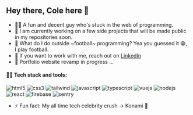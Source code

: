 ## Hey there, Cole here 👋

<!--
**colenocks/colenocks** is a ✨ _special_ ✨ repository because its `README.md` (this file) appears on your GitHub profile.
-->

- 🙋‍♂️ A fun and decent guy who's stuck in the web of programming. 
- 🔭 I am currently working on a few side projects that will be made public in my repositories soon.
- 💬 What do I do outside ~football~ programming? Yea you guessed it 😁, I play football.
- 👯 if you want to work with me, reach out on [LinkedIn](www.linkedin.com/in/coleman-enocks/) 
- 🚧 Portfolio website revamp in progress ...

#### 👨‍💻 Tech stack and tools:

![html5](https://github.com/colenocks/colenocks/assets/44965213/4e1b739c-6f31-4cc0-89a7-bb4ea5522267)
![css3](https://github.com/colenocks/colenocks/assets/44965213/3d4af8c8-16b2-44c9-a268-d5c3ae87992c)
![tailwind](https://github.com/colenocks/colenocks/assets/44965213/d40afcd3-0ee1-4d5f-864e-09d9930e61d7)
![javascript](https://github.com/colenocks/colenocks/assets/44965213/c0df3823-f907-4dd7-a1fc-fe3b828b891f)
![typescript](https://github.com/colenocks/colenocks/assets/44965213/a98dddfa-f642-434f-bfa5-945d67c5811c)
![vuejs](https://github.com/colenocks/colenocks/assets/44965213/29b5cf39-4f51-4860-a913-9535325217d5)
![nodejs](https://github.com/colenocks/colenocks/assets/44965213/644889c0-3fdb-4ca2-95f1-8e8515ce1ec6)
![react](https://github.com/colenocks/colenocks/assets/44965213/3fabfc48-8f3f-488c-9c75-3317836099ee)
![firebase](https://github.com/colenocks/colenocks/assets/44965213/7538dd8c-1952-46b8-a7bb-570e7add5ea6)
![sentry](https://github.com/colenocks/colenocks/assets/44965213/fecb2ac0-410e-4346-bd3c-13b89b460196)


- ⚡ Fun fact: My all time tech celebrity crush -> Konami 🚀 
